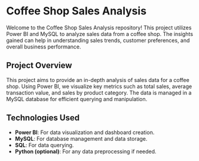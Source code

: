 # Coffee Shop Sales Analysis

Welcome to the Coffee Shop Sales Analysis repository! This project utilizes Power BI and MySQL to analyze sales data from a coffee shop. The insights gained can help in understanding sales trends, customer preferences, and overall business performance.

## Project Overview

This project aims to provide an in-depth analysis of sales data for a coffee shop. Using Power BI, we visualize key metrics such as total sales, average transaction value, and sales by product category. The data is managed in a MySQL database for efficient querying and manipulation.

## Technologies Used

- **Power BI**: For data visualization and dashboard creation.
- **MySQL**: For database management and data storage.
- **SQL**: For data querying.
- **Python (optional)**: For any data preprocessing if needed.
